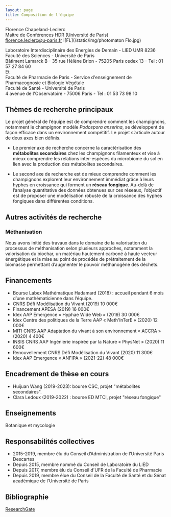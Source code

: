```yaml
---
layout: page
title: Composition de l'équipe
---
```


Florence Chapeland-Leclerc<br>
Maître de Conférences HDR (Université de Paris)<br>
[florence.leclerc@u-paris.fr](mailto:florence.leclerc@u-paris.fr)
![FL](/static/img/photomaton Flo.jpg)

Laboratoire Interdisciplinaire des Energies de Demain - LIED UMR 8236<br>
Faculté des Sciences - Université de Paris<br>
Bâtiment Lamarck B - 35 rue Hélène Brion - 75205 Paris cedex 13 – Tel : 01 57 27 84 60<br>
Et<br>
Faculté de Pharmacie de Paris - Service d'enseignement de Pharmacognosie et Biologie Végétale<br>
Faculté de Santé - Université de Paris<br>
4 avenue de l'Observatoire - 75006 Paris - Tel : 01 53 73 98 10

## Thèmes de recherche principaux

Le projet général de l’équipe est de comprendre comment les champignons, notamment le champignon modèle *Podospora anserina*, se développent de façon efficace dans un environnement compétitif. Le projet s’articule autour de deux axes bien définis.

- Le premier axe de recherche concerne la caractérisation des **métabolites secondaires** chez les champignons filamenteux et vise à mieux comprendre les relations inter-espèces du microbiome du sol en lien avec la production des métabolites secondaires. 

- Le second axe de recherche est de mieux comprendre comment les champignons explorent leur environnement immédiat grâce à leurs hyphes en croissance qui forment un **réseau fongique**. Au-delà de l’analyse quantitative des données obtenues sur ces réseaux, l’objectif est de proposer une modélisation robuste de la croissance des hyphes fongiques dans différentes conditions.

## Autres activités de recherche

### Méthanisation

Nous avons initié des travaux dans le domaine de la valorisation du processus de méthanisation selon plusieurs approches, notamment la valorisation du biochar, un matériau hautement carboné à haute vecteur énergétique et la mise au point de procédés de prétraitement de la biomasse permettant d’augmenter le pouvoir méthanogène des déchets.

## Financements

- Bourse Labex Mathématique Hadamard (2018) : accueil pendant 6 mois d’une mathématicienne dans l’équipe.
- CNRS Défi Modélisation du Vivant (2019) 10 000€
- Financement APESA (2019) 16 000€
- Idex AAP Emergence « Hyphae Wide Web » (2019) 30 000€
- Idex Centre des politiques de la Terre AAP « Meth'InTerE » (2020) 12 000€
- MITI CNRS AAP Adaptation du vivant à son environnement « ACCRA » (2020) 4 400€
- INSIS CNRS AAP Ingénierie inspirée par la Nature « PhysNet » (2020) 11 600€
- Renouvellement CNRS Défi Modélisation du Vivant (2020) 11 300€
- Idex AAP Emergence « ANFIPA » (2021-22) 48 000€

## Encadrement de thèse en cours
- Huijuan Wang (2019-2023): bourse CSC, projet "métabolites secondaires".
- Clara Ledoux (2019-2022) : bourse ED MTCI, projet "réseau fongique"

## Enseignements

Botanique et mycologie

## Responsabilités collectives

- 2015-2019, membre élu du Conseil d’Administration de l’Université Paris Descartes
- Depuis 2015, membre nommé du Conseil de Laboratoire du LIED
- Depuis 2017, membre élu du Conseil d'UFR de la Faculté de Pharmacie
- Depuis 2019, membre élue du Conseil de la Faculté de Santé et du Sénat académique de l’Université de Paris

## Bibliographie

[ResearchGate](https://www.researchgate.net/profile/Florence_Chapeland-Leclerc)

